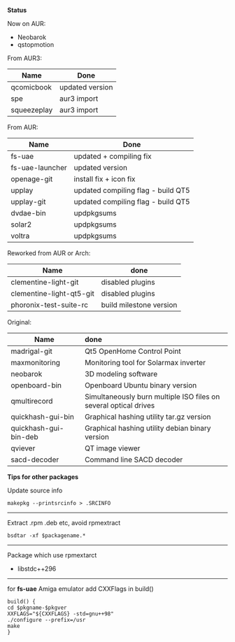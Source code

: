 **Status**

Now on AUR:

* Neobarok
* qstopmotion

From AUR3: 

| Name        | Done            |
| ----------- | --------------- |
| qcomicbook  | updated version |
| spe         | aur3 import     |
| squeezeplay | aur3 import     |

From AUR: 

| Name            | Done                               |
| --------------- | ---------------------------------- |
| fs-uae          | updated + compiling fix            |
| fs-uae-launcher | updated   version                  |
| openage-git     | install fix + icon fix             |
| upplay          | updated compiling flag - build QT5 |
| upplay-git      | updated compiling flag - build QT5 |
| dvdae-bin       | updpkgsums                         |
| solar2          | updpkgsums                         |
| voltra          | updpkgsums                         |

Reworked from AUR or Arch:

| Name                     | done                    |
| ------------------------ | ----------------------- |
| clementine-light-git     | disabled plugins        |
| clementine-light-qt5-git | disabled plugins        |
| phoronix-test-suite-rc   | build milestone version |

Original:

| Name                  | done                                     |
| --------------------- | :--------------------------------------- |
| madrigal-git          | Qt5 OpenHome Control Point               |
| maxmonitoring         | Monitoring tool for Solarmax inverter    |
| neobarok              | 3D modeling software                     |
| openboard-bin         | Openboard Ubuntu binary version          |
| qmultirecord          | Simultaneously burn multiple ISO files on several optical drives |
| quickhash-gui-bin     | Graphical hashing utility tar.gz version |
| quickhash-gui-bin-deb | Graphical hashing utility debian binary version |
| qviever               | QT image viewer                          |
| sacd-decoder          | Command line SACD decoder                |

**Tips for other packages**

Update source info

    makepkg --printsrcinfo > .SRCINFO

***

Extract .rpm .deb etc, avoid rpmextract

    bsdtar -xf $packagename.*

***

Package which use rpmextarct

* libstdc++296

***

for **fs-uae** Amiga emulator add CXXFlags in build()

	build() {
	cd $pkgname-$pkgver
	XXFLAGS="${CXXFLAGS} -std=gnu++98"
	./configure --prefix=/usr
    make 
	}
